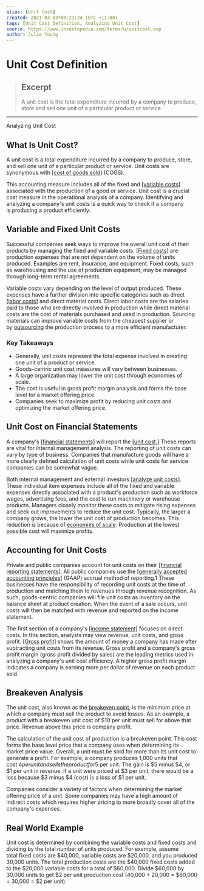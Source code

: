 ```yaml
---
alias: [Unit Cost]
created: 2021-03-03T00:21:24 (UTC +11:00)
tags: [Unit Cost Definition, Analyzing Unit Cost]
source: https://www.investopedia.com/terms/u/unitcost.asp
author: Julie Young
---
```


# Unit Cost Definition

> ## Excerpt
> A unit cost is the total expenditure incurred by a company to produce, store and sell one unit of a particular product or service.

---

Analyzing Unit Cost
## What Is Unit Cost?

A unit cost is a total expenditure incurred by a company to produce, store, and sell one unit of a particular product or service. Unit costs are synonymous with [[cost of goods sold]](https://www.investopedia.com/terms/c/cogs.asp) (COGS).

This accounting measure includes all of the fixed and [[variable costs]](https://www.investopedia.com/terms/v/variablecost.asp) associated with the production of a good or service. Unit cost is a crucial cost measure in the operational analysis of a company. Identifying and analyzing a company's unit costs is a quick way to check if a company is producing a product efficiently.

## Variable and Fixed Unit Costs

Successful companies seek ways to improve the overall unit cost of their products by managing the fixed and variable costs. [[Fixed costs]](https://www.investopedia.com/terms/f/fixedcost.asp) are production expenses that are not dependent on the volume of units produced. Examples are rent, insurance, and equipment. Fixed costs, such as warehousing and the use of production equipment, may be managed through long-term rental agreements.

Variable costs vary depending on the level of output produced. These expenses have a further division into specific categories such as direct [[labor costs]](https://www.investopedia.com/terms/c/cost-of-labor.asp) and direct material costs. Direct labor costs are the salaries paid to those who are directly involved in production while direct material costs are the cost of materials purchased and used in production. Sourcing materials can improve variable costs from the cheapest supplier or by [outsourcing](https://www.investopedia.com/terms/o/outsourcing.asp) the production process to a more efficient manufacturer.

### Key Takeaways

-   Generally, unit costs represent the total expense involved in creating one unit of a product or service.
-   Goods-centric unit cost measures will vary between businesses.
-   A large organization may lower the unit cost through economies of scale.
-   The cost is useful in gross profit margin analysis and forms the base level for a market offering price.
-   Companies seek to maximize profit by reducing unit costs and optimizing the market offering price.

## Unit Cost on Financial Statements

A company's [[financial statements]](https://www.investopedia.com/terms/f/financial-statements.asp) will report the [[unit cost.]](https://www.investopedia.com/terms/u/unitcost.asp) These reports are vital for internal management analysis. The reporting of unit costs can vary by type of business. Companies that manufacture goods will have a more clearly defined calculation of unit costs while unit costs for service companies can be somewhat vague.

Both internal management and external investors [[analyze unit costs]](https://www.investopedia.com/articles/basics/06/financialreporting.asp). These individual item expenses include all of the fixed and variable expenses directly associated with a product's production such as workforce wages, advertising fees, and the cost to run machinery or warehouse products. Managers closely monitor these costs to mitigate rising expenses and seek out improvements to reduce the unit cost. Typically, the larger a company grows, the lower the unit cost of production becomes. This reduction is because of [economies of scale](https://www.investopedia.com/terms/e/economiesofscale.asp). Production at the lowest possible cost will maximize profits.

## Accounting for Unit Costs

Private and public companies account for unit costs on their [[financial reporting statements]](https://www.investopedia.com/terms/f/financial-statements.asp). All public companies use the [[generally accepted accounting principles]](https://www.investopedia.com/terms/g/gaap.asp) (GAAP) accrual method of reporting.1 These businesses have the responsibility of recording unit costs at the time of production and matching them to revenues through revenue recognition. As such, goods-centric companies will file unit costs as inventory on the balance sheet at product creation. When the event of a sale occurs, unit costs will then be matched with revenue and reported on the income statement.

The first section of a company's [[income statement]](https://www.investopedia.com/terms/i/incomestatement.asp) focuses on direct costs. In this section, analysts may view revenue, unit costs, and gross profit. [[Gross profit]](https://www.investopedia.com/terms/g/grossprofit.asp) shows the amount of money a company has made after subtracting unit costs from its revenue. Gross profit and a company's gross profit margin (gross profit divided by sales) are the leading metrics used in analyzing a company's unit cost efficiency. A higher gross profit margin indicates a company is earning more per dollar of revenue on each product sold.

## Breakeven Analysis

The unit cost, also known as the [breakeven point](https://www.investopedia.com/terms/b/breakevenpoint.asp), is the minimum price at which a company must sell the product to avoid losses. As an example, a product with a breakeven unit cost of $10 per unit must sell for above that price. Revenue above this price is company profit.

The calculation of the unit cost of production is a breakeven point. This cost forms the base level price that a company uses when determining its market price value. Overall, a unit must be sold for more than its unit cost to generate a profit. For example, a company produces 1,000 units that cost $4 per unit and sells the product for $5 per unit. The gain is $5 minus $4, or $1 per unit in revenue. If a unit were priced at $3 per unit, there would be a loss because $3 minus $4 (cost) is a loss of $1 per unit.

Companies consider a variety of factors when determining the market offering price of a unit. Some companies may have a high amount of indirect costs which requires higher pricing to more broadly cover all of the company's expenses.

## Real World Example

Unit cost is determined by combining the variable costs and fixed costs and dividing by the total number of units produced. For example, assume total fixed costs are $40,000, variable costs are $20,000, and you produced 30,000 units. The total production costs are the $40,000 fixed costs added to the $20,000 variable costs for a total of $60,000. Divide $60,000 by 30,000 units to get $2 per unit production cost (40,000 + 20,000 = $60,000 ÷ 30,000 = $2 per unit).
